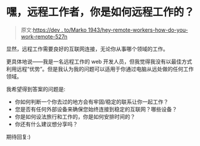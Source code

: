 # 嘿，远程工作者，你是如何远程工作的？

> 原文:[https://dev . to/Marko 1943/hey-remote-workers-how-do-you-work-remote-527n](https://dev.to/marko1943/hey-remote-workers-how-do-you-work-remotely-527n)

显然，远程工作需要良好的互联网连接，无论你从事哪个领域的工作。

更具体地说——我是一名远程工作的 web 开发人员，但我觉得我没有以最佳方式利用远程“优势”。但是我认为我的问题可以适用于你通过电脑从远处做的任何工作领域。

我希望得到答案的问题是:

*   你如何判断一个你去过的地方会有牢固/稳定的联系让你一起工作？
*   您是否有任何外部设备来确保您始终连接到稳定的互联网？哪些设备？
*   你是如何设法旅行和工作的，你是如何安排时间的？
*   你还有什么建议想分享吗？

期待回复:)